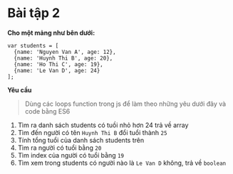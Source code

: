 # Bài tập 2
**Cho một mảng như bên dưới:**
```
var students = [
  {name: 'Nguyen Van A', age: 12},
  {name: 'Huynh Thi B', age: 20},
  {name: 'Ho Thi C', age: 19},
  {name: 'Le Van D', age: 24}
];
```

**Yêu cầu**
> Dùng các loops function trong js để làm theo những yêu dưới đây và code bằng ES6
1. Tìm ra danh sách students có tuồi nhỏ hơn 24 trả về array
2. Tìm đến người có tên `Huynh Thi B` đổi tuổi thành `25`
3. Tính tổng tuổi của danh sách students trên
4. Tìm ra người có tuổi bằng `20` 
5. Tìm index của người có tuổi bằng `19`
6. Tìm xem trong students có người nào là `Le Van D` không, trả về `boolean`
